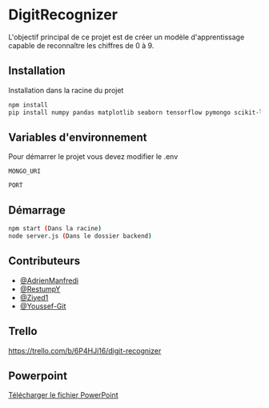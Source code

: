 # DigitRecognizer
L'objectif principal de ce projet est de créer un modèle d'apprentissage capable de reconnaître les chiffres de 0 à 9.

## Installation

Installation dans la racine du projet

```bash
npm install
pip install numpy pandas matplotlib seaborn tensorflow pymongo scikit-learn 
```


## Variables d'environnement

Pour démarrer le projet vous devez modifier le .env

`MONGO_URI`

`PORT`


## Démarrage

```bash
npm start (Dans la racine)
node server.js (Dans le dossier backend)
```



## Contributeurs

- [@AdrienManfredi](https://github.com/AdrienManfredi)
- [@RestumpY](https://github.com/RestumpY)
- [@Ziyed1](https://github.com/Ziyed1)
- [@Youssef-Git](https://github.com/Youssef-Git)

## Trello
https://trello.com/b/6P4HJi16/digit-recognizer

## Powerpoint
[Télécharger le fichier PowerPoint](lien_vers_votre_fichier.pptx)
